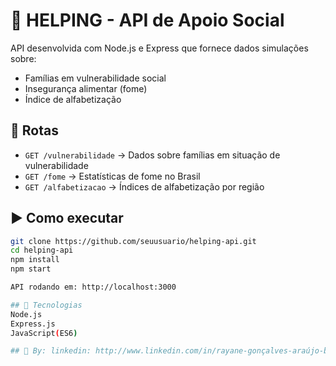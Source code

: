 # 🚨 HELPING - API de Apoio Social

API desenvolvida com Node.js e Express que fornece dados simulações sobre:

- Famílias em vulnerabilidade social
- Insegurança alimentar (fome)
- Índice de alfabetização

## 🚀 Rotas

- `GET /vulnerabilidade` → Dados sobre famílias em situação de vulnerabilidade
- `GET /fome` → Estatísticas de fome no Brasil
- `GET /alfabetizacao` → Índices de alfabetização por região

## ▶️ Como executar

```bash
git clone https://github.com/seuusuario/helping-api.git
cd helping-api
npm install
npm start

API rodando em: http://localhost:3000

## 🧰 Tecnologias
Node.js
Express.js
JavaScript(ES6)

## 👤 By: linkedin: http://www.linkedin.com/in/rayane-gonçalves-araújo-b4a666294 || git: https://github.com/rayanegoncalvesaraujo